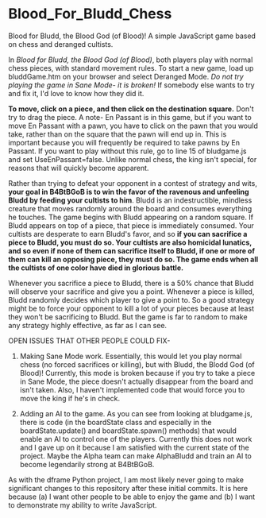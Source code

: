 # Blood_For_Bludd_Chess
Blood for Bludd, the Blood God (of Blood)! A simple JavaScript game based on chess and deranged cultists.

In <em>Blood for Bludd, the Blood God (of Blood)</em>, both players play with normal chess pieces, with standard movement rules. To start a new game, load up bluddGame.htm on your browser and select Deranged Mode. <em>Do not try playing the game in Sane Mode- it is broken!</em> If somebody else wants to try and fix it, I'd love to know how they did it.

<b>To move, click on a piece, and then click on the destination square.</b> Don't try to drag the piece. A note- En Passant is in this game, but if you want to move En Passant with a pawn, you have to click on the pawn that you would take, rather than on the square that the pawn will end up in. This is important because you will frequently be required to take pawns by En Passant. If you want to play without this rule, go to line 15 of bludgame.js and set UseEnPassant=false.
Unlike normal chess, the king isn't special, for reasons that will quickly become apparent.


Rather than trying to defeat your opponent in a contest of strategy and wits, <b>your goal in B4BtBGoB is to win the favor of the ravenous and unfeeling Bludd by feeding your cultists to him</b>. Bludd is an indestructible, mindless creature that moves randomly around the board and consumes everything he touches. The game begins with Bludd appearing on a random square. If Bludd appears on top of a piece, that piece is immediately consumed. Your cultists are desperate to earn Bludd's favor, and so <b>if you can sacrifice a piece to Bludd, you must do so. Your cultists are also homicidal lunatics, and so even if none of them can sacrifice itself to Bludd, if one or more of them can kill an opposing piece, they must do so. The game ends when all the cultists of one color have died in glorious battle.</b><br>

Whenever you sacrifice a piece to Bludd, there is a 50% chance that Bludd will observe your sacrifice and give you a point. Whenever a piece is killed, Bludd randomly decides which player to give a point to. So a good strategy might be to force your opponent to kill a lot of your pieces because at least they won't be sacrificing to Bludd. But the game is far to random to make any strategy highly effective, as far as I can see.

OPEN ISSUES THAT OTHER PEOPLE COULD FIX-

1. Making Sane Mode work. Essentially, this would let you play normal chess (no forced sacrifices or killing), but with Bludd, the Blodd God (of Blood)! Currently, this mode is broken because if you try to take a piece in Sane Mode, the piece doesn't actually disappear from the board and isn't taken. Also, I haven't implemented code that would force you to move the king if he's in check.

2. Adding an AI to the game. As you can see from looking at bludgame.js, there is code (in the boardState class and especially in the boardState.update() and boardState.spawn() methods) that would enable an AI to control one of the players. Currently this does not work and I gave up on it because I am satisfied with the current state of the project. Maybe the Alpha team can make AlphaBludd and train an AI to become legendarily strong at B4BtBGoB.

As with the dframe Python project, I am most likely never going to make significant changes to this repository after these initial commits. It is here because (a) I want other people to be able to enjoy the game and (b) I want to demonstrate my ability to write JavaScript.
